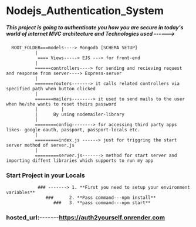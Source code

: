 # Nodejs_Authentication_System

##### This project is going to authenticate you how you are secure in today's world of internet MVC architecture and Technologies used ------>
      ROOT_FOLDER===models----> Mongodb [SCHEMA SETUP]
               |
                ==== Views-----> EJS ---> for front-end
               |
               ======controllers----> for sending and recieving request and response from server----> Express-server
               |
               =======routers-------> it calls related controllers via specified path when button clicked
               |
               =======mailers--------> it used to send mails to the user when he/she wants to reset theirs password
               |         |
               |      By using nodemailer-library
               |
               ========config--------> for accessing third party apps likes- google oauth, passport, passport-locals etc.
               |
               =========index.js ------> just for triggring the start server method of server.js
               |
               =========server.js-------> method for start server and importing diffent libraries which supports to run my app
  ### **Start Project in your Locals**
      
                ### -------> 1. **First you need to setup your environment variables**
                   ###      2. **Pass command---npm install**
                      ###   3. **pass command---npm start**
                         
   
   ###  **hosted_url**:-------https://auth2yourself.onrender.com
              
